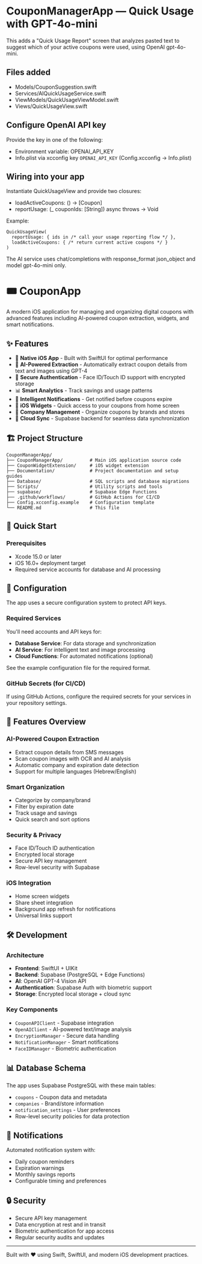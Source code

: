 # CouponManagerApp — Quick Usage with GPT-4o-mini

This adds a "Quick Usage Report" screen that analyzes pasted text to suggest which of your active coupons were used, using OpenAI gpt-4o-mini.

## Files added
- Models/CouponSuggestion.swift
- Services/AIQuickUsageService.swift
- ViewModels/QuickUsageViewModel.swift
- Views/QuickUsageView.swift

## Configure OpenAI API key
Provide the key in one of the following:
- Environment variable: OPENAI_API_KEY
- Info.plist via xcconfig key `OPENAI_API_KEY` (Config.xcconfig -> Info.plist)

## Wiring into your app
Instantiate QuickUsageView and provide two closures:
- loadActiveCoupons: () -> [Coupon]
- reportUsage: (_ couponIds: [String]) async throws -> Void

Example:
```
QuickUsageView(
  reportUsage: { ids in /* call your usage reporting flow */ },
  loadActiveCoupons: { /* return current active coupons */ }
)
```

The AI service uses chat/completions with response_format json_object and model gpt-4o-mini only.
# 🎟️ CouponApp

A modern iOS application for managing and organizing digital coupons with advanced features including AI-powered coupon extraction, widgets, and smart notifications.

## ✨ Features

- 📱 **Native iOS App** - Built with SwiftUI for optimal performance
- 🧠 **AI-Powered Extraction** - Automatically extract coupon details from text and images using GPT-4
- 🔐 **Secure Authentication** - Face ID/Touch ID support with encrypted storage
- 📊 **Smart Analytics** - Track savings and usage patterns
- 🔔 **Intelligent Notifications** - Get notified before coupons expire
- 🎯 **iOS Widgets** - Quick access to your coupons from home screen
- 🏢 **Company Management** - Organize coupons by brands and stores
- 💾 **Cloud Sync** - Supabase backend for seamless data synchronization

## 🏗️ Project Structure

```
CouponManagerApp/
├── CouponManagerApp/          # Main iOS application source code
├── CouponWidgetExtension/     # iOS widget extension
├── Documentation/             # Project documentation and setup guides
├── Database/                  # SQL scripts and database migrations
├── Scripts/                   # Utility scripts and tools
├── supabase/                  # Supabase Edge Functions
├── .github/workflows/         # GitHub Actions for CI/CD
├── Config.xcconfig.example    # Configuration template
└── README.md                  # This file
```

## 🚀 Quick Start

### Prerequisites
- Xcode 15.0 or later
- iOS 16.0+ deployment target
- Required service accounts for database and AI processing

## 🔧 Configuration

The app uses a secure configuration system to protect API keys.

### Required Services
You'll need accounts and API keys for:
- **Database Service**: For data storage and synchronization
- **AI Service**: For intelligent text and image processing
- **Cloud Functions**: For automated notifications (optional)

See the example configuration file for the required format.

### GitHub Secrets (for CI/CD)
If using GitHub Actions, configure the required secrets for your services in your repository settings.

## 📱 Features Overview

### AI-Powered Coupon Extraction
- Extract coupon details from SMS messages
- Scan coupon images with OCR and AI analysis
- Automatic company and expiration date detection
- Support for multiple languages (Hebrew/English)

### Smart Organization
- Categorize by company/brand
- Filter by expiration date
- Track usage and savings
- Quick search and sort options

### Security & Privacy
- Face ID/Touch ID authentication
- Encrypted local storage
- Secure API key management
- Row-level security with Supabase

### iOS Integration
- Home screen widgets
- Share sheet integration
- Background app refresh for notifications
- Universal links support

## 🛠️ Development

### Architecture
- **Frontend**: SwiftUI + UIKit
- **Backend**: Supabase (PostgreSQL + Edge Functions)
- **AI**: OpenAI GPT-4 Vision API
- **Authentication**: Supabase Auth with biometric support
- **Storage**: Encrypted local storage + cloud sync

### Key Components
- `CouponAPIClient` - Supabase integration
- `OpenAIClient` - AI-powered text/image analysis
- `EncryptionManager` - Secure data handling
- `NotificationManager` - Smart notifications
- `FaceIDManager` - Biometric authentication

## 📊 Database Schema

The app uses Supabase PostgreSQL with these main tables:
- `coupons` - Coupon data and metadata
- `companies` - Brand/store information
- `notification_settings` - User preferences
- Row-level security policies for data protection

## 🔔 Notifications

Automated notification system with:
- Daily coupon reminders
- Expiration warnings
- Monthly savings reports
- Configurable timing and preferences

## 🔒 Security

- Secure API key management
- Data encryption at rest and in transit
- Biometric authentication for app access
- Regular security audits and updates

---

Built with ❤️ using Swift, SwiftUI, and modern iOS development practices.